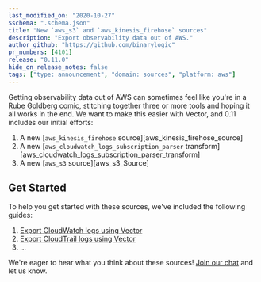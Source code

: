 ```yaml
---
last_modified_on: "2020-10-27"
$schema: ".schema.json"
title: "New `aws_s3` and `aws_kinesis_firehose` sources"
description: "Export observability data out of AWS."
author_github: "https://github.com/binarylogic"
pr_numbers: [4101]
release: "0.11.0"
hide_on_release_notes: false
tags: ["type: announcement", "domain: sources", "platform: aws"]
---
```


Getting observability data out of AWS can sometimes feel like you're in a
[Rube Goldberg comic][rube_goldberg], stitching together three or more tools
and hoping it all works in the end. We want to make this easier with Vector,
and 0.11 includes our initial efforts:

1. A new [`aws_kinesis_firehose` source][aws_kinesis_firehose_source]
2. A new [`aws_cloudwatch_logs_subscription_parser` transform][aws_cloudwatch_logs_subscription_parser_transform]
3. A new [`aws_s3` source][aws_s3_Source]

## Get Started

To help you get started with these sources, we've included the following guides:

1. [Export CloudWatch logs using Vector]()
2. [Export CloudTrail logs using Vector]()
3. ...

We're eager to hear what you think about these sources! [Join our chat][chat]
and let us know.

[chat]: https://chat.vector.dev
[rube_goldberg]: https://en.wikipedia.org/wiki/Rube_Goldberg_machine
